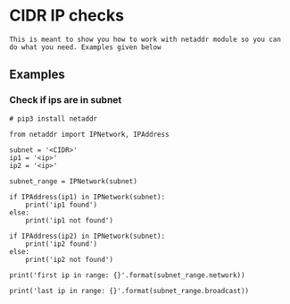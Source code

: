 # CIDR IP checks

    This is meant to show you how to work with netaddr module so you can do what you need. Examples given below
    
## Examples

### Check if ips are in subnet

    # pip3 install netaddr

    from netaddr import IPNetwork, IPAddress

    subnet = '<CIDR>'
    ip1 = '<ip>'
    ip2 = '<ip>'

    subnet_range = IPNetwork(subnet)

    if IPAddress(ip1) in IPNetwork(subnet):
        print('ip1 found')
    else:
        print('ip1 not found')
        
    if IPAddress(ip2) in IPNetwork(subnet):
        print('ip2 found')
    else:
        print('ip2 not found')
        
    print('first ip in range: {}'.format(subnet_range.network))
        
    print('last ip in range: {}'.format(subnet_range.broadcast))
    